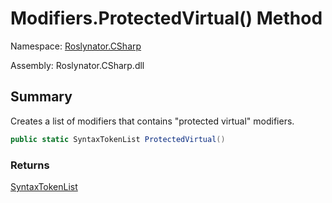 # Modifiers\.ProtectedVirtual\(\) Method

Namespace: [Roslynator.CSharp](../../README.md)

Assembly: Roslynator\.CSharp\.dll

## Summary

Creates a list of modifiers that contains "protected virtual" modifiers\.

```csharp
public static SyntaxTokenList ProtectedVirtual()
```

### Returns

[SyntaxTokenList](https://docs.microsoft.com/en-us/dotnet/api/microsoft.codeanalysis.syntaxtokenlist)




